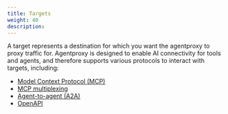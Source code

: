 ```yaml
---
title: Targets
weight: 40
description: 
---
```


A target represents a destination for which you want the agentproxy to proxy traffic for. Agentproxy is designed to enable AI connectivity for tools and agents, and therefore supports various protocols to interact with targets, including: 

* [Model Context Protocol (MCP)](/docs/targets/mcp)
* [MCP multiplexing](/docs/targets/multiplex)
* [Agent-to-agent (A2A)](/docs/targets/a2a)
* [OpenAPI](/docs/targets/openapi)